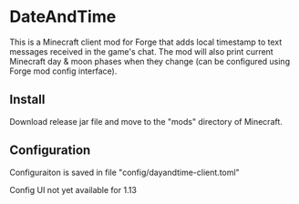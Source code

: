 # DateAndTime

This is a Minecraft client mod for Forge that adds local timestamp to text messages received in the game's chat.
The mod will also print current Minecraft day & moon phases when they change (can be configured using Forge mod config interface).

## Install
Download release jar file and move to the "mods" directory of Minecraft.

## Configuration

Configuraiton is saved in file "config/dayandtime-client.toml"

Config UI not yet available for 1.13
